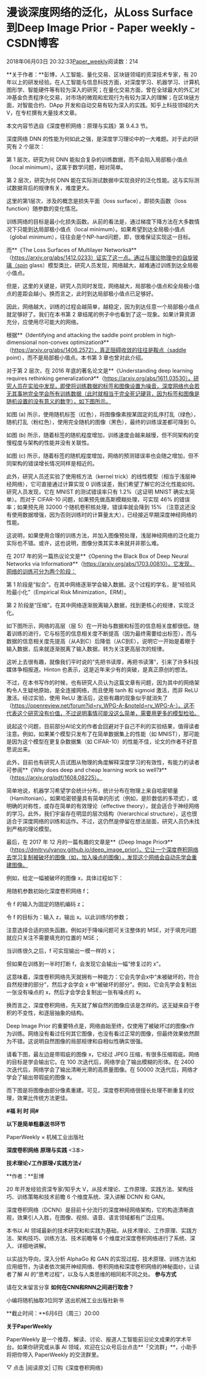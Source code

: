 
# 漫谈深度网络的泛化，从Loss Surface到Deep Image Prior - Paper weekly - CSDN博客


2018年06月03日 20:32:33[Paper_weekly](https://me.csdn.net/c9Yv2cf9I06K2A9E)阅读数：214



**关于作者：**彭博，人工智能、量化交易、区块链领域的资深技术专家，有 20 年以上的研发经验。在人工智能与信息科技方面，对深度学习、机器学习、计算机图形学、智能硬件等有较为深入的研究；在量化交易方面，曾在全球最大的外汇对冲基金负责程序化交易，对市场的微观和宏观行为有较为深入的理解；在区块链方面，对智能合约、DApp 开发和自动交易有较为深入的实践。知乎上科技领域的大 V，在专栏撰有大量技术文章。

本文内容节选自《深度卷积网络：原理与实践》第 9.4.3 节。

深度网络 DNN 的性能为何如此之强，是深度学习理论中的一大难题。对于此的研究有 2 个层次：

第 1 层次，研究为何 DNN 能拟合复杂的训练数据，而不会陷入局部极小值点（local minimum）。这属于数学问题，相对简单。

第 2 层次，研究为何 DNN 能在实际测试数据中实现良好的泛化性能。这与实际测试数据背后的规律有关，难度更大。

这里的第1层次，涉及的概念是损失平面（loss surface），即损失函数（loss function）随参数的变化情况。

训练网络的目标是最小化损失函数。从前的看法是，通过梯度下降方法在大多数情况下只能到达局部极小值点（local minimum）。如果希望到达全局极小值点（global minimum），往往会是个NP-hard问题，即，很难保证实现这一目标。

而**《The Loss Surfaces of Multilayer Networks》**（https://arxiv.org/abs/1412.0233）证实了这一点。通过与理论物理中的自旋玻璃（spin glass）模型类比，研究人员发现，网络越大，越难通过训练到达全局极小值点。

但是，这里的关键是，研究人员同时发现，网络越大，局部极小值点和全局极小值点的差距会越小。换而言之，此时到达局部极小值点已足够好。

因此，网络越大，训练的过程会越简单，越稳定，因为到达任意一个局部极小值点就足够好了。我们在本书第 2 章结尾的例子中也看到了这一现象。如果计算资源充分，应使用尽可能大的网络。

根据**《Identifying and attacking the saddle point problem in high-dimensional non-convex optimization》**（https://arxiv.org/abs/1406.2572），真正阻碍收敛的往往是鞍点（saddle point），而不是局部极小值点。本书第 3 章也曾对此介绍。

对于第 2 层次，在 2016 年底的著名论文是**《Understanding deep learning requires rethinking generalization》**（https://arxiv.org/abs/1611.03530）。研究人员在实验中发现，即使将训练数据的标签和图像设置为噪音，深度网络也会若无其事地完全学会所有训练数据（此时就相当于完全死记硬背，因为标签和图像是随机设置的没有意义的数字），如下图所示。


如图 (a) 所示，使用随机标签（红色），将图像像素按某固定的乱序打乱（绿色），随机打乱（粉红色），使用完全随机的图像（黑色），最终的训练误差都可降到 0。

如图 (b) 所示，随着标签的随机程度增加，训练速度会越来越慢，但不同架构的变慢程度与架构的性能并没有关联性。

如图 (c) 所示，随着标签的随机程度增加，网络的预测错误率也会随之增加，但不同架构的错误增长情况同样是相近的。

此外，研究人员还实验了使用核方法（kernel trick）的线性模型（相当于浅层神经网络），它可直接通过计算实现 0 训练误差，我们希望了解它的泛化性能如何。研究人员发现，它在 MNIST 的测试错误率只有 1.2%（这证明 MNIST 确实太简单）。而对于 CIFAR-10 问题，如果预先做高斯模糊处理，可实现 46% 的错误率；如果预先用 32000 个随机卷积核处理，错误率就会降到 15% （注意这还没有使用数据增强，因为否则训练时的计算量太大），已经接近早期深度神经网络的性能。

这说明，如果使用合理的训练方法，并加入图像预处理，浅层神经网络的泛化能力实际也不错。或许，这也说明，图像分类其实本来就并非那么难。

在 2017 年的另一篇热议论文是**《Opening the Black Box of Deep Neural Networks via Information》**（https://arxiv.org/abs/1703.00810）。它发现，网络的训练可分为两个阶段：

第 1 阶段是“拟合”。在其中网络逐渐学会输入数据。这个过程的学名，是“经验风险最小化”（Empirical Risk Minimization，ERM）。

第 2 阶段是“压缩”。在其中网络逐渐脱离输入数据，找到更核心的规律，实现泛化。

如下图所示，网络的高层（层 5）在一开始与数据和标签的信息相关度都很低。随着训练的进行，它与标签的信息相关度不断提高（因为最终需要给出标签），而与数据的信息相关度先提高（从A到C）后降低（从C到E），说明它一开始是着眼于输入数据，后来就逐渐脱离了输入数据，转为关注更高层次的规律。


这听上去很有趣，就像我们平时说的“先把书读厚，再把书读薄”，引来了许多科技媒体争相报道。Hinton 也表示，这是近年来少有的突破，是真正原创的想法。

不过，在本书写作的时候，也有研究人员认为这篇文章有问题，因为其中的网络架构令人生疑地原始，是全连接网络，而且使用 tanh 和 sigmoid 激活，而非 ReLU 激活。经过实验，使用 ReLU 激活后，这些有趣的现象似乎就消失了（https://openreview.net/forum?id=ry_WPG-A-&noteId=ry_WPG-A-）。这不代表这个研究没有价值，不过说明事情可能没这么简单，需要用更多的模型检验。

说起这个问题，目前部分AI论文的作者会回避对于自己不利的实验结果，值得读者注意。例如，如果某个模型只发布了在简单数据集上的性能（如 MNIST），那可能是因为这个模型在更复杂数据集（如 CIFAR-10）的性能不佳，论文的作者不好意思说出来。

此外，目前也有研究人员试图从物理的角度解释深度学习的有效性，有能力的读者可参阅**《Why does deep and cheap learning work so well?》**（https://arxiv.org/pdf/1608.08225）。

简单地说，机器学习希望学会统计分布，统计分布在物理上来自哈密顿量（Hamiltonian）。如果哈密顿量具有简单的形式（例如，是阶数低的多项式），或明确的对称性，或存在简单的有效理论（effective theory），就会适合于神经网络的学习。此外，我们宇宙存在明显的层次结构（hierarchical structure），这也很适合于深度网络的训练和运作。不过，这仍然是停留在想法层面，研究人员仍未找到严格的理论模型。

最后，在 2017 年 12 月的一篇有趣的文章是**《Deep Image Prior》**（https://dmitryulyanov.github.io/deep_image_prior）。它让一个深度卷积网络去学习复制被破坏的图像（如，加入噪点的图像），发现这个网络会自动先学会重建图像。

例如，给定一幅被破坏的图像 x，具体过程如下：

用随机参数初始化深度卷积网络 f；

令 f 的输入为固定的随机编码 z；

令 f 的目标为：输入 z，输出 x。以此训练f的参数；

注意选择合适的损失函数。例如对于降噪问题可关注整体的 MSE，对于填充问题就应只关注不需要填充的位置的 MSE；

当训练很久之后，f 可实现输出一模一样的 x；

但如果在训练到一半时打断 f，会发现它会输出一幅“修复过的 x”。

这意味着，深度卷积网络先天就拥有一种能力：它会先学会x中“未被破坏的，符合自然规律的部分”，然后才会学会 x 中“被破坏的部分”。例如，它会先学会复制出一张没有噪点的 x，然后才会学会复制出一张有噪点的 x。

换而言之，深度卷积网络，先天就了解自然的图像应该是怎样的。这无疑来自于卷积的不变性，和逐层抽象的结构。

Deep Image Prior 的重要特点是，网络由始至终，仅使用了被破坏过的图像x作为训练。网络没有看过任何其它图像，也没有看过正常的图像，但最终效果依然颇为不错。这说明自然图像的局部规律和自相似性确实很强。

请看下图，最左边是带瑕疵的图像 x，它经过 JPEG 压缩，有很多压缩瑕疵。网络的目标是学会输出它。在 100 次迭代后，网络学会了输出模糊的形体。在 2400 次迭代后，网络学会了输出清晰光滑的高质量图像。在 50000 次迭代后，网络才学会了输出带瑕疵的图像 x。


而下图是将图像由部分像素重建。可见，深度卷积网络很擅长处理不断重复的纹理，效果比传统方法更佳。




**\#****福 利 时 间****\#**

**以下是简单粗暴送书环节**

PaperWeekly × 机械工业出版社

**深度卷积网络**
**原理与实践**
<3本>



**技术理论√工作原理√****实践方法****√**

**作者：**彭博

20 年开发经验资深专家/知乎大 V，从技术理论、工作原理、实践方法、架构技巧、训练策略和技术前瞻 6 个维度系统、深入讲解 DCNN 和 GAN。

深度卷积网络（DCNN）是目前十分流行的深度神经网络架构，它的构造清晰直观，效果引人入胜，在图像、视频、语音、语言领域都有广泛应用。

本书以 AI 领域最新的技术研究和和实践为基础，从技术理论、工作原理、实践方法、架构技巧、训练方法、技术前瞻等 6 个维度对深度卷积网络进行了系统、深入、详细地讲解。

以实战为导向，深入分析 AlphaGo 和 GAN 的实现过程、技术原理、训练方法和应用细节，为读者依次揭开神经网络、卷积网络和深度卷积网络的神秘面纱，让读者了解 AI 的“思考过程”，以及与人类思维的相同和不同之处。
**参与方式**

请在文末留言分享
**如何在CNN和RNN之间进行取舍？**

小编将随机抽取3位同学
送出机械工业出版社新书

**截止时间：**6月6日（周三）20:00



**关于PaperWeekly**

PaperWeekly 是一个推荐、解读、讨论、报道人工智能前沿论文成果的学术平台。如果你研究或从事 AI 领域，欢迎在公众号后台点击**「交流群」**，小助手将把你带入 PaperWeekly 的交流群里。

▽ 点击 |阅读原文| 订购《深度卷积网络》


